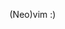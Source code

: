 <!-- ![GitHub Stats](https://github-readme-stats.vercel.app/api?username=tamago324&show_icons=true&theme=nord) -->
(Neo)vim :)
